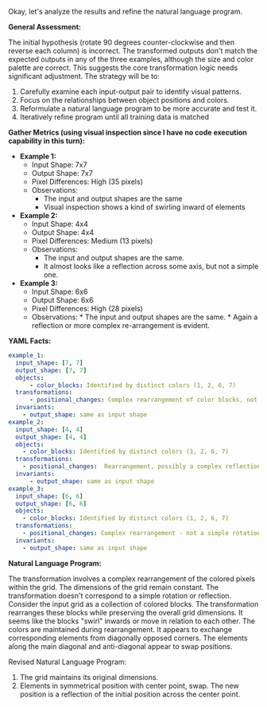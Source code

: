 Okay, let's analyze the results and refine the natural language program.

**General Assessment:**

The initial hypothesis (rotate 90 degrees counter-clockwise and then reverse each column) is incorrect. The transformed outputs don't match the expected outputs in any of the three examples, although the size and color palette are correct. This suggests the core transformation logic needs significant adjustment. The strategy will be to:

1.  Carefully examine each input-output pair to identify visual patterns.
2.  Focus on the relationships between object positions and colors.
3.  Reformulate a natural language program to be more accurate and test it.
4.  Iteratively refine program until all training data is matched

**Gather Metrics (using visual inspection since I have no code execution capability in this turn):**

*   **Example 1:**
    *   Input Shape: 7x7
    *   Output Shape: 7x7
    *   Pixel Differences: High (35 pixels)
    *   Observations:
        *   The input and output shapes are the same
        *   Visual inspection shows a kind of swirling inward of elements
*   **Example 2:**
    *   Input Shape: 4x4
    *   Output Shape: 4x4
    *   Pixel Differences: Medium (13 pixels)
    *   Observations:
        *   The input and output shapes are the same.
        *   It almost looks like a reflection across some axis, but not a simple one.
*   **Example 3:**
    *   Input Shape: 6x6
    *   Output Shape: 6x6
    *   Pixel Differences: High (28 pixels)
     *   Observations:
        *   The input and output shapes are the same.
        *   Again a reflection or more complex re-arrangement is evident.

**YAML Facts:**


```yaml
example_1:
  input_shape: [7, 7]
  output_shape: [7, 7]
  objects:
      - color_blocks: Identified by distinct colors (1, 2, 6, 7)
  transformations:
      - positional_changes: Complex rearrangement of color blocks, not a simple rotation or reflection.
  invariants:
    - output_shape: same as input shape
example_2:
  input_shape: [4, 4]
  output_shape: [4, 4]
  objects:
    - color_blocks: Identified by distinct colors (1, 2, 6, 7)
  transformations:
    - positional_changes:  Rearrangement, possibly a complex reflection or combination of transformations.
  invariants:
      - output_shape: same as input shape
example_3:
  input_shape: [6, 6]
  output_shape: [6, 6]
  objects:
    - color_blocks: Identified by distinct colors (1, 2, 6, 7)
  transformations:
    - positional_changes: Complex rearrangement - not a simple rotation, reflection, or column flip.
  invariants:
    - output_shape: same as input shape

```


**Natural Language Program:**

The transformation involves a complex rearrangement of the colored pixels within the grid. The dimensions of the grid remain constant. The transformation doesn't correspond to a simple rotation or reflection. Consider the input grid as a collection of colored blocks. The transformation rearranges these blocks while preserving the overall grid dimensions. It seems like the blocks "swirl" inwards or move in relation to each other. The colors are maintained during rearrangement. It appears to exchange corresponding elements from diagonally opposed corners. The elements along the main diagonal and anti-diagonal appear to swap positions.

Revised Natural Language Program:

1.  The grid maintains its original dimensions.
2.  Elements in symmetrical position with center point, swap. The new position is a reflection of the initial position across the center point.
